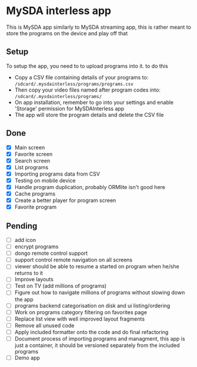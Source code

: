 # MySDA interless app

This is MySDA app similarly to MySDA streaming app, this is rather meant to store the programs on the device and play off that

## Setup
To setup the app, you need to to upload programs into it. to do this

- Copy a CSV file containing details of your programs to: `/sdcard/.mysdainterless/programs/programs.csv`
- Then copy your video files named after program codes into: `/sdcard/.mysdainterless/programs/`
- On app installation, remember to go into your settings and enable 'Storage' permission for MySDAInterless app
- The app will store the program details and delete the CSV file

## Done

- [x] Main screen
- [x] Favorite screen
- [x] Search screen
- [x] List programs
- [x] Importing programs data from CSV
- [x] Testing on mobile device
- [x] Handle program duplication, probably ORMlite isn't good here
- [x] Cache programs
- [x] Create a better player for program screen
- [x] Favorite program

## Pending

- [ ] add icon
- [ ] encrypt programs
- [ ] dongo remote control support
- [ ] support control remote navigation on all screens
- [ ] viewer should be able to resume a started on program when he/she returns to it
- [ ] Improve layouts
- [ ] Test on TV (add millions of programs)
- [ ] Figure out how to navigate millions of programs without slowing down the app
- [ ] programs backend categorisation on disk and ui listing/ordering
- [ ] Work on programs category filtering on favorites page
- [ ] Replace list view with well improved layout fragments
- [ ] Remove all unused code
- [ ] Apply included formatter onto the code and do final refactoring
- [ ] Document process of importing programs and managment, this app is just a container,
it should be versioned separately from the included programs
- [ ] Demo app